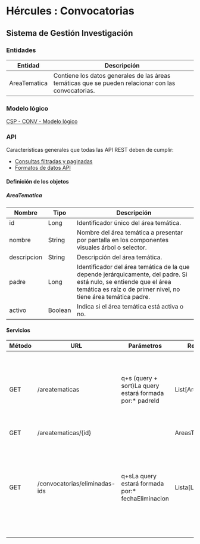 # Hércules : Convocatorias











## Sistema de Gestión Investigación

### Entidades



| Entidad | Descripción |
| --- | --- |
| AreaTematica | Contiene los datos generales de las áreas temáticas que se pueden relacionar con las convocatorias. |

### Modelo lógico

[CSP \- CONV \- Modelo lógico](https://confluence.treelogic.com/pages/viewpage.action?pageId=96209958 "https://confluence.treelogic.com/pages/viewpage.action?pageId=96209958")

  


### API

Características generales que todas las API REST deben de cumplir:

* [Consultas filtradas y paginadas](https://confluence.um.es/confluence/pages/createpage.action?spaceKey=TEMP001&title=Consultas+filtradas+y+paginadas "/confluence/pages/createpage.action?spaceKey=TEMP001&title=Consultas+filtradas+y+paginadas")
* [Formatos de datos API](https://confluence.um.es/confluence/pages/createpage.action?spaceKey=TEMP001&title=Formatos+de+datos+API "/confluence/pages/createpage.action?spaceKey=TEMP001&title=Formatos+de+datos+API")

#### Definición de los objetos

##### AreaTematica



| Nombre | Tipo | Descripción |
| --- | --- | --- |
| id | Long | Identificador único del área temática. |
| nombre | String | Nombre del área temática a presentar por pantalla en los componentes visuales árbol o selector. |
| descripcion | String | Descripción del área temática. |
| padre | Long | Identificador del área temática de la que depende jerárquicamente, del padre. Si está nulo, se entiende que el área temática es raíz o de primer nivel, no tiene área temática padre. |
| activo | Boolean | Indica si el área temática está activa o no. |

#### Servicios



| Método | URL | Parámetros | Respuesta | Descripción |
| --- | --- | --- | --- | --- |
| GET | /areatematicas | q\+s (query \+ sort)La query estará formada por:* padreId | List\[AreasTematica] | Listado de AreaTematica  (sólo devuelve los registros activos).Nota: en el caso de no recibirse un padreId en la query, se devolverán todas las áreas temáticas y en caso de indicarse en la query que se quieren solo las que tengan un padreId con valor "null" se devolverán únicamente las de primer nivel o nivel raíz.*Ejemplo de query para obtener solo áreas de conocimiento raíz (su padre es null)*:padreId\=na\= |
| GET | /areatematicas/{id} |  | AreasTematica | Datos de un área temática específica. |
| GET | /convocatorias/eliminadas\-ids | q\+sLa query estará formada por:* fechaEliminacion | Lista\[Long] | Listado de Identificadores de Convocatoria que han sido eliminadas (campo activo \= false) a partir de una fecha.Se utilizará el siguiente parámetro en la llamada al servicio:* fechaEliminacion: se le pasará la fecha a partir de la cual se quieren ver las convocatorias eliminadas o bien un rango entre las que se quiere buscar  Ejemplo1:* fechaEliminacion\=ge\="2024\-01\-01T22:00:00Z";  Ejemplo2:* fechaEliminacion\=ge\="2024\-01\-01T22:00:00Z";fechaEliminacion\=le\="2024\-12\-31T22:00:00Z" |




